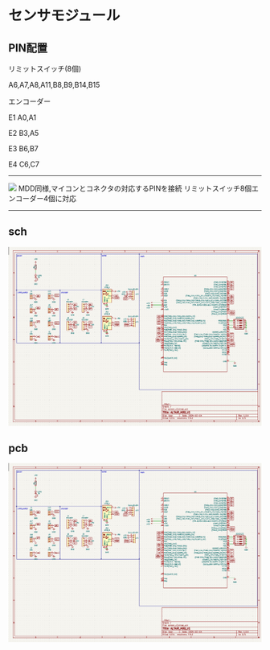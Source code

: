 

# **センサモジュール**
## PIN配置
リミットスイッチ(8個)

A6,A7,A8,A11,B8,B9,B14,B15 

エンコーダー

E1 A0,A1  

E2 B3,A5 

E3 B6,B7 

E4 C6,C7

---

![](資料/7.JPG)
MDD同様,マイコンとコネクタの対応するPINを接続
リミットスイッチ8個エンコーダー4個に対応

---
## sch
![](資料/ssch.png)
## pcb
![](資料/spcb.png)